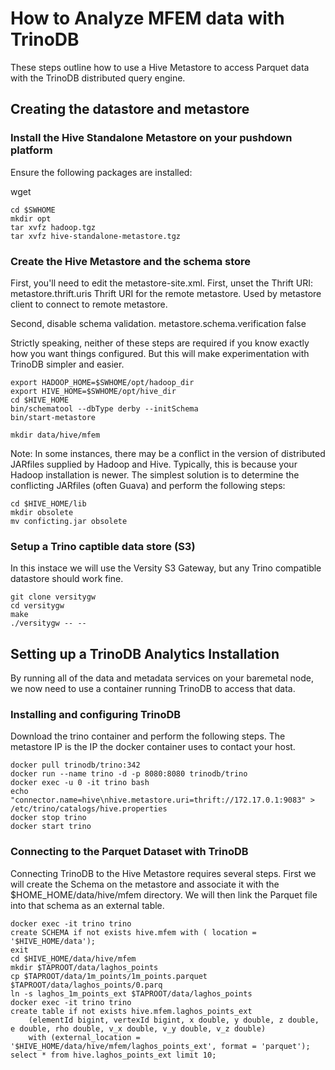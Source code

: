# How to Analyze MFEM data with TrinoDB
These steps outline how to use a Hive Metastore to access Parquet
data with the TrinoDB distributed query engine.

## Creating the datastore and metastore

### Install the Hive Standalone Metastore on your pushdown platform
Ensure the following packages are installed:

wget
```
cd $SWHOME
mkdir opt
tar xvfz hadoop.tgz
tar xvfz hive-standalone-metastore.tgz
```

### Create the Hive Metastore and the schema store
First, you'll need to edit the metastore-site.xml. First, unset the Thrift URI:
  <property>
    <name>metastore.thrift.uris</name>
    <value></value>
    <description>Thrift URI for the remote metastore. Used by metastore client to connect to remote metastore.</description>
  </property>

Second, disable schema validation. 
  <property>
    <name>metastore.schema.verification</name>
    <value>false</value>
  </property>

Strictly speaking, neither of these steps are required if you know exactly how you want things configured. But this will make experimentation with TrinoDB simpler and easier.

```
export HADOOP_HOME=$SWHOME/opt/hadoop_dir
export HIVE_HOME=$SWHOME/opt/hive_dir
cd $HIVE_HOME
bin/schematool --dbType derby --initSchema
bin/start-metastore

mkdir data/hive/mfem
```

Note: In some instances, there may be a conflict in the version of distributed JARfiles supplied by Hadoop and Hive. Typically, this is because your Hadoop installation is newer. The simplest solution is to determine the conflicting JARfiles (often Guava) and perform the following steps:
```
cd $HIVE_HOME/lib
mkdir obsolete
mv conficting.jar obsolete
```

### Setup a Trino captible data store (S3)
In this instace we will use the Versity S3 Gateway, but any Trino compatible datastore should work fine.

```
git clone versitygw
cd versitygw
make
./versitygw -- --
```

## Setting up a TrinoDB Analytics Installation
By running all of the data and metadata services on your baremetal node, we now need to use a container
running TrinoDB to access that data.

### Installing and configuring TrinoDB
Download the trino container and perform the following steps. The metastore IP is the IP the docker container uses to contact your host.

```
docker pull trinodb/trino:342
docker run --name trino -d -p 8080:8080 trinodb/trino
docker exec -u 0 -it trino bash
echo "connector.name=hive\nhive.metastore.uri=thrift://172.17.0.1:9083" > /etc/trino/catalogs/hive.properties
docker stop trino
docker start trino
```

### Connecting to the Parquet Dataset with TrinoDB
Connecting TrinoDB to the Hive Metastore requires several steps. First we will create the Schema on the metastore and associate it with the $HOME_HOME/data/hive/mfem directory. We will then link the Parquet file into that schema as an external table.

```
docker exec -it trino trino
create SCHEMA if not exists hive.mfem with ( location = '$HIVE_HOME/data');
exit
cd $HIVE_HOME/data/hive/mfem
mkdir $TAPROOT/data/laghos_points
cp $TAPROOT/data/1m_points/1m_points.parquet $TAPROOT/data/laghos_points/0.parq
ln -s laghos_1m_points_ext $TAPROOT/data/laghos_points
docker exec -it trino trino
create table if not exists hive.mfem.laghos_points_ext
    (elementId bigint, vertexId bigint, x double, y double, z double, e double, rho double, v_x double, v_y double, v_z double)
    with (external_location = '$HIVE_HOME/data/hive/mfem/laghos_points_ext', format = 'parquet');
select * from hive.laghos_points_ext limit 10;
```
